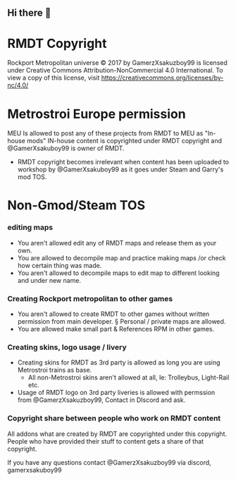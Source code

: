 ## Hi there 👋

# RMDT Copyright
 Rockport Metropolitan universe © 2017 by GamerzXsakuzboy99 is licensed under Creative Commons Attribution-NonCommercial 4.0 International.
 To view a copy of this license, visit https://creativecommons.org/licenses/by-nc/4.0/

 # Metrostroi Europe permission
MEU Is allowed to post any of these projects from RMDT to MEU as "In-house mods" IN-house content is copyrighted under RMDT copyright and @GamerXsakuboy99 is owner of RMDT.
- RMDT copyright becomes irrelevant when content has been uploaded to workshop by @GamerXsakuboy99 as it goes under Steam and Garry's mod TOS.

# Non-Gmod/Steam TOS
### editing maps
- You aren't allowed edit any of RMDT maps and release them as your own.
- You are allowed to decompile map and practice making maps /or check how certain thing was made.
- You aren't allowed to decompile maps to edit map to different looking and under new name.
### Creating Rockport metropolitan to other games
- You aren't allowed to create RMDT to other games without written permission from main developer.
             § Personal / private maps are allowed.
- You are allowed make small part & References RPM in other games.
### Creating skins, logo usage / livery
- Creating skins for RMDT as 3rd party is allowed as long you are using Metrostroi trains as base.
    - All non-Metrostroi skins aren't allowed at all, Ie: Trolleybus, Light-Rail etc.
- Usage of RMDT logo on 3rd party liveries is allowed with permssion from @GamerzXsakuzboy99, Contact in DIscord and ask.

### Copyright share between people who work on RMDT content
All addons what are created by RMDT are copyrighted under this copyright.
People who have provided their stuff to content gets a share of that copyright.


If you have any questions contact @GamerzXsakuzboy99 via discord, gamerxsakuboy99

<!--

**Here are some ideas to get you started:**

🙋‍♀️ A short introduction - what is your organization all about?
🌈 Contribution guidelines - how can the community get involved?
👩‍💻 Useful resources - where can the community find your docs? Is there anything else the community should know?
🍿 Fun facts - what does your team eat for breakfast?
🧙 Remember, you can do mighty things with the power of [Markdown](https://docs.github.com/github/writing-on-github/getting-started-with-writing-and-formatting-on-github/basic-writing-and-formatting-syntax)
-->

